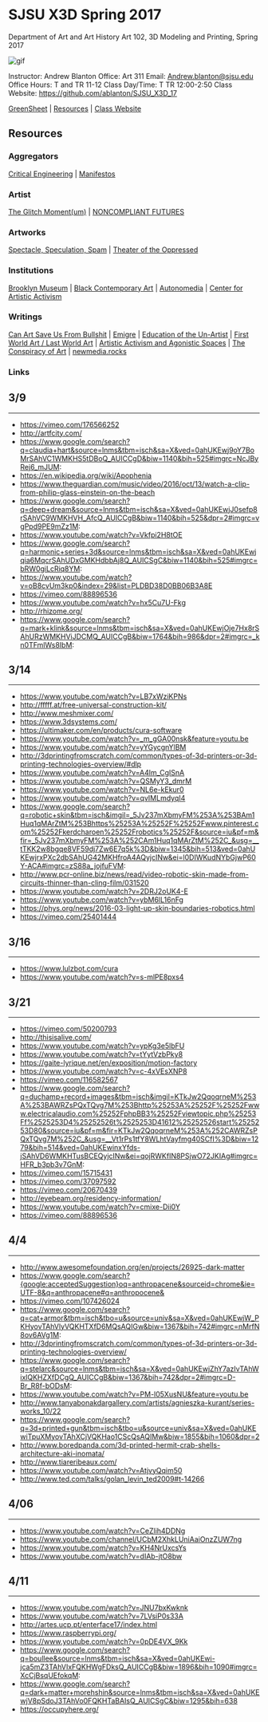 **SJSU X3D Spring 2017**
======================
Department of Art and Art History
Art 102, 3D Modeling and Printing, Spring 2017

![gif](http://i.imgur.com/TuOehiT.gif)

Instructor: Andrew Blanton
Office: Art 311
Email: Andrew.blanton@sjsu.edu
Office Hours: T and TR 11-12
Class Day/Time: T TR 12:00-2:50
Class Website: https://github.com/ablanton/SJSU_X3D_17

[GreenSheet](https://github.com/ablanton/SJSU_X3D_17/blob/master/GREENSHEET.md) 
| [Resources](https://github.com/ablanton/SJSU_X3D_17/blob/master/RESOURCES.md) 
| [Class Website](https://github.com/ablanton/SJSU_X3D_17)

Resources
---------

### Aggregators
[Critical Engineering](https://criticalengineering.org/)
| [Manifestos](http://www.disnovation.org/manifestos/) 

### Artist
[The Glitch Moment(um)](http://networkcultures.org/_uploads/NN%234_RosaMenkman.pdf)
| [NONCOMPLIANT FUTURES](http://disnovation.org/fnc2/index.html#english)

### Artworks
[Spectacle, Speculation, Spam](https://vimeo.com/194963450/7b76ebff6a)
| [Theater of the Oppressed](http://www.tonyc.nyc/)

### Institutions
[Brooklyn Museum](https://www.brooklynmuseum.org/exhibitions/agitprop)
| [Black Contemporary Art](http://blackcontemporaryart.tumblr.com/)
| [Autonomedia](http://autonomedia.org/)
| [Center for Artistic Activism](https://artisticactivism.org/reading-list/s)

### Writings 
[Can Art Save Us From Bullshit](http://www.publicseminar.org/2016/12/can-art-save-us-from-bullshit/#.WGrk5bYrJE5)
| [Emigre](http://emigre.com/Editorial.php?sect=1&id=14)
| [Education of the Un-Artist](http://xenopraxis.net/readings/kaprow_education1.pdf)
| [First World Art / Last World Art](http://www.naimark.net/writing/firstword.html)
| [Artistic Activism and Agonistic Spaces](http://www.artandresearch.org.uk/v1n2/mouffe.html)
| [The Conspiracy of Art](https://kirkbrideplan.files.wordpress.com/2012/10/jean-baudrillard-the-conspiracy-of-art.pdf)
| [newmedia.rocks](http://newmedia.rocks/notes/realtime.html)

### Links
## 3/9
------
* https://vimeo.com/176566252
* http://artfcity.com/
* https://www.google.com/search?q=claudia+hart&source=lnms&tbm=isch&sa=X&ved=0ahUKEwj9oY7BoMrSAhVC1WMKHS5tDBoQ_AUICCgD&biw=1140&bih=525#imgrc=NcJByRej6_mJUM:
* https://en.wikipedia.org/wiki/Apophenia
* https://www.theguardian.com/music/video/2016/oct/13/watch-a-clip-from-philip-glass-einstein-on-the-beach
* https://www.google.com/search?q=deep+dream&source=lnms&tbm=isch&sa=X&ved=0ahUKEwjJ0sefp8rSAhVC9WMKHVH_AfcQ_AUICCgB&biw=1140&bih=525&dpr=2#imgrc=vgPpd9PE9mZz1M:
* https://www.youtube.com/watch?v=Vkfpi2H8tOE
* https://www.google.com/search?q=harmonic+series+3d&source=lnms&tbm=isch&sa=X&ved=0ahUKEwjqia6MqcrSAhUDxGMKHdbbAj8Q_AUICSgC&biw=1140&bih=525#imgrc=bRW0giLcRiq8YM:
* https://www.youtube.com/watch?v=oB8cvUm3kp0&index=29&list=PLDBD38D0BB06B3A8E
* https://vimeo.com/88896536
* https://www.youtube.com/watch?v=hx5Cu7U-Fkg
* http://rhizome.org/
* https://www.google.com/search?q=mark+klink&source=lnms&tbm=isch&sa=X&ved=0ahUKEwjOje7Hx8rSAhURzWMKHViJDCMQ_AUICCgB&biw=1764&bih=986&dpr=2#imgrc=_kn0TFmlWs8IbM:
## 3/14
-------
* https://www.youtube.com/watch?v=LB7xWziKPNs
* http://fffff.at/free-universal-construction-kit/
* http://www.meshmixer.com/
* https://www.3dsystems.com/
* https://ultimaker.com/en/products/cura-software
* https://www.youtube.com/watch?v=_m_gGA00nsk&feature=youtu.be
* https://www.youtube.com/watch?v=yYGycgnYlBM
* http://3dprintingfromscratch.com/common/types-of-3d-printers-or-3d-printing-technologies-overview/#dlp
* https://www.youtube.com/watch?v=A4lm_CgISnA
* https://www.youtube.com/watch?v=QSMyY3_dmrM
* https://www.youtube.com/watch?v=NL6e-kEkur0
* https://www.youtube.com/watch?v=qvIMLmdyqI4
* https://www.google.com/search?q=robotic+skin&tbm=isch&imgil=_5Jv237mXbmyFM%253A%253BAm1Huq1qMArZtM%253Bhttps%25253A%25252F%25252Fwww.pinterest.com%25252Fkerdcharoen%25252Frobotics%25252F&source=iu&pf=m&fir=_5Jv237mXbmyFM%253A%252CAm1Huq1qMArZtM%252C_&usg=__tTKK2w8bgqe8VF59dj7Zw6E7q5k%3D&biw=1345&bih=513&ved=0ahUKEwjrxPXc2dbSAhUG42MKHfroA4AQyjcINw&ei=l0DIWKudNYbGjwP60Y-ACA#imgrc=zS88a_jojfuFVM:
* http://www.pcr-online.biz/news/read/video-robotic-skin-made-from-circuits-thinner-than-cling-film/031520
* https://www.youtube.com/watch?v=2DRJ2oUK4-E
* https://www.youtube.com/watch?v=ybM6lL16nFg
* https://phys.org/news/2016-03-light-up-skin-boundaries-robotics.html
* https://vimeo.com/25401444

## 3/16
-------
* https://www.lulzbot.com/cura
* https://www.youtube.com/watch?v=s-mlPE8pxs4

## 3/21
-------
* https://vimeo.com/50200793
* http://thisisalive.com/
* https://www.youtube.com/watch?v=ypKg3e5lbFU
* https://www.youtube.com/watch?v=tYytVzbPky8
* https://gaite-lyrique.net/en/exposition/motion-factory
* https://www.youtube.com/watch?v=c-4xVEsXNP8
* https://vimeo.com/116582567
* https://www.google.com/search?q=duchamp+record+images&tbm=isch&imgil=KTkJw2QqoqrneM%253A%253BAWRZsPQxTQvg7M%253Bhttp%25253A%25252F%25252Fwww.electricalaudio.com%25252FphpBB3%25252Fviewtopic.php%25253Ff%2525253D4%25252526t%2525253D41612%25252526start%2525253D80&source=iu&pf=m&fir=KTkJw2QqoqrneM%253A%252CAWRZsPQxTQvg7M%252C_&usg=__Vt1rPs1tfY8WLhtVayfmg40SCfI%3D&biw=1279&bih=514&ved=0ahUKEwinxYfds-jSAhVD6WMKHTusBCEQyjcINw&ei=qojRWKfIN8PSjwO72JKIAg#imgrc=HFR_b3pb3v7GnM:
* https://vimeo.com/15715431
* https://vimeo.com/37097592
* https://vimeo.com/20670439
* http://eyebeam.org/residency-information/
* https://www.youtube.com/watch?v=cmixe-Dii0Y
* https://vimeo.com/88896536

## 4/4
------
* http://www.awesomefoundation.org/en/projects/26925-dark-matter
* https://www.google.com/search?{google:acceptedSuggestion}oq=anthropacene&sourceid=chrome&ie=UTF-8&q=anthropacene#q=anthropocene&
* https://vimeo.com/107426024
* https://www.google.com/search?q=cat+armor&tbm=isch&tbo=u&source=univ&sa=X&ved=0ahUKEwjW_PKHyovTAhVlyVQKHTXfD6MQsAQIGw&biw=1367&bih=742#imgrc=nMrfN8ov6AVg1M:
* http://3dprintingfromscratch.com/common/types-of-3d-printers-or-3d-printing-technologies-overview/
* https://www.google.com/search?q=stelarc&source=lnms&tbm=isch&sa=X&ved=0ahUKEwjZhY7azIvTAhWixlQKHZXfDCgQ_AUICCgB&biw=1367&bih=742&dpr=2#imgrc=D-Br_R8f-bODsM:
* https://www.youtube.com/watch?v=PM-l05XusNU&feature=youtu.be
* http://www.tanyabonakdargallery.com/artists/agnieszka-kurant/series-works_10/22
* https://www.google.com/search?q=3d+printed+gun&tbm=isch&tbo=u&source=univ&sa=X&ved=0ahUKEwiTpuXMyovTAhXCjVQKHao1CScQsAQIMw&biw=1855&bih=1060&dpr=2
* http://www.boredpanda.com/3d-printed-hermit-crab-shells-architecture-aki-inomata/
* http://www.tiareribeaux.com/
* https://www.youtube.com/watch?v=AtjvyQqim50
* http://www.ted.com/talks/golan_levin_ted2009#t-14266

## 4/06
-------
* https://www.youtube.com/watch?v=CeZlih4DDNg
* https://www.youtube.com/channel/UCbM2XhkLUniAaiOnzZUW7ng
* https://www.youtube.com/watch?v=KH4NrUxcsYs
* https://www.youtube.com/watch?v=dIAb-jtO8bw

## 4/11
-------
* https://www.youtube.com/watch?v=JNU7bxKwknk
* https://www.youtube.com/watch?v=7LVsiP0s33A
* http://artes.ucp.pt/enterface17/index.html
* https://www.raspberrypi.org/
* https://www.youtube.com/watch?v=0pDE4VX_9Kk
* https://www.google.com/search?q=boullee&source=lnms&tbm=isch&sa=X&ved=0ahUKEwi-jca5mZ3TAhVIxFQKHWgFDksQ_AUICCgB&biw=1896&bih=1090#imgrc=XcCjBsqUEfokqM:
* https://www.google.com/search?q=dark+matter+morehshin&source=lnms&tbm=isch&sa=X&ved=0ahUKEwjV8pSdoJ3TAhVo0FQKHTaBAIsQ_AUICSgC&biw=1295&bih=638
* https://occupyhere.org/

